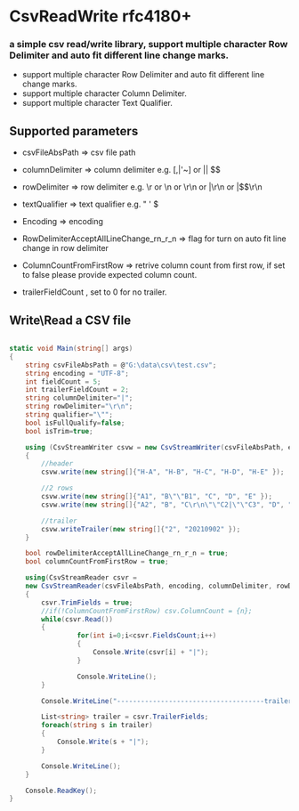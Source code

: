 # CsvReadWrite rfc4180+
### a simple csv read/write library, support multiple character Row Delimiter and auto fit different line change marks.
* support multiple character Row Delimiter and auto fit different line change marks.
* support multiple character Column Delimiter.
* support multiple character Text Qualifier.

## Supported parameters
* csvFileAbsPath  => csv file path
* columnDelimiter => column delimiter e.g. [,|'~] or ||  $$
* rowDelimiter    => row delimiter e.g. \r or \n or \r\n or |\r\n or |$$\r\n
* textQualifier   => text qualifier e.g. " ' $
* Encoding        => encoding
* RowDelimiterAcceptAllLineChange_rn_r_n => flag for turn on auto fit line change in row delimiter
* ColumnCountFromFirstRow => retrive column count from first row, if set to false please provide expected column count.

* trailerFieldCount , set to 0 for no trailer.

## Write\Read a CSV file
```c#

static void Main(string[] args)
{
    string csvFileAbsPath = @"G:\data\csv\test.csv";
    string encoding = "UTF-8";
    int fieldCount = 5;
    int trailerFieldCount = 2;
    string columnDelimiter="|";
    string rowDelimiter="\r\n";
    string qualifier="\"";
    bool isFullQualify=false;
    bool isTrim=true;

    using (CsvStreamWriter csvw = new CsvStreamWriter(csvFileAbsPath, encoding, fieldCount, trailerFieldCount, columnDelimiter, rowDelimiter, qualifier, isFullQualify, isTrim)) 
    {
        //header
        csvw.write(new string[]{"H-A", "H-B", "H-C", "H-D", "H-E" });

        //2 rows
        csvw.write(new string[]{"A1", "B\"\"B1", "C", "D", "E" });
        csvw.write(new string[]{"A2", "B", "C\r\n\"\"C2|\"\"C3", "D", "E" });

        //trailer
        csvw.writeTrailer(new string[]{"2", "20210902" });
    }

    bool rowDelimiterAcceptAllLineChange_rn_r_n = true;
    bool columnCountFromFirstRow = true;

    using(CsvStreamReader csvr = 
    new CsvStreamReader(csvFileAbsPath, encoding, columnDelimiter, rowDelimiter, qualifier, rowDelimiterAcceptAllLineChange_rn_r_n, columnCountFromFirstRow, trailerFieldCount))
    {
        csvr.TrimFields = true;
        //if(!ColumnCountFromFirstRow) csv.ColumnCount = {n};
        while(csvr.Read())
        {
                 for(int i=0;i<csvr.FieldsCount;i++)
                 {
                     Console.Write(csvr[i] + "|");
                 }

                 Console.WriteLine();
        }

        Console.WriteLine("-------------------------------------trailer------------------------------------");

        List<string> trailer = csvr.TrailerFields;
        foreach(string s in trailer) 
        { 
            Console.Write(s + "|");
        }

        Console.WriteLine();
    }

    Console.ReadKey();
}

```

